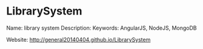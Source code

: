 LibrarySystem
=============

Name: library system
Description:
Keywords: AngularJS, NodeJS, MongoDB

Website: http://general20140404.github.io/LibrarySystem
